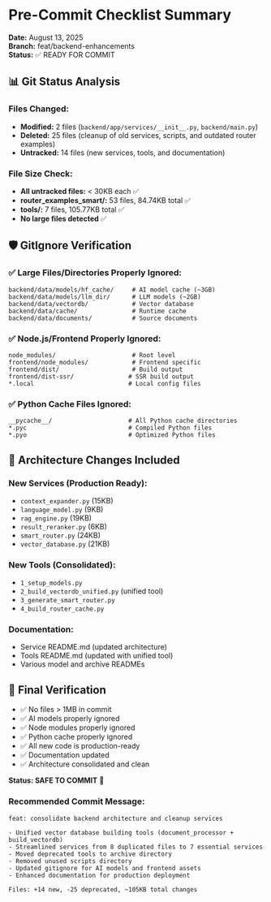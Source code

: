 # Pre-Commit Checklist Summary

**Date:** August 13, 2025  
**Branch:** feat/backend-enhancements  
**Status:** ✅ READY FOR COMMIT

## 📊 Git Status Analysis

### Files Changed:
- **Modified:** 2 files (`backend/app/services/__init__.py`, `backend/main.py`)
- **Deleted:** 25 files (cleanup of old services, scripts, and outdated router examples)
- **Untracked:** 14 files (new services, tools, and documentation)

### File Size Check:
- **All untracked files:** < 30KB each ✅
- **router_examples_smart/:** 53 files, 84.74KB total ✅
- **tools/:** 7 files, 105.77KB total ✅
- **No large files detected** ✅

## 🛡️ GitIgnore Verification

### ✅ **Large Files/Directories Properly Ignored:**
```
backend/data/models/hf_cache/     # AI model cache (~3GB)
backend/data/models/llm_dir/      # LLM models (~2GB)  
backend/data/vectordb/            # Vector database
backend/data/cache/               # Runtime cache
backend/data/documents/           # Source documents
```

### ✅ **Node.js/Frontend Properly Ignored:**
```
node_modules/                     # Root level
frontend/node_modules/            # Frontend specific
frontend/dist/                    # Build output
frontend/dist-ssr/               # SSR build output
*.local                          # Local config files
```

### ✅ **Python Cache Files Ignored:**
```
__pycache__/                     # All Python cache directories
*.pyc                            # Compiled Python files
*.pyo                            # Optimized Python files
```

## 📂 Architecture Changes Included

### New Services (Production Ready):
- `context_expander.py` (15KB)
- `language_model.py` (9KB) 
- `rag_engine.py` (19KB)
- `result_reranker.py` (6KB)
- `smart_router.py` (24KB)
- `vector_database.py` (21KB)

### New Tools (Consolidated):
- `1_setup_models.py` 
- `2_build_vectordb_unified.py` (unified tool)
- `3_generate_smart_router.py`
- `4_build_router_cache.py`

### Documentation:
- Service README.md (updated architecture)
- Tools README.md (updated with unified tool)
- Various model and archive READMEs

## 🚀 Final Verification

- ✅ No files > 1MB in commit
- ✅ AI models properly ignored 
- ✅ Node modules properly ignored
- ✅ Python cache properly ignored
- ✅ All new code is production-ready
- ✅ Documentation updated
- ✅ Architecture consolidated and clean

**Status: SAFE TO COMMIT** 🎉

### Recommended Commit Message:
```
feat: consolidate backend architecture and cleanup services

- Unified vector database building tools (document_processor + build_vectordb)
- Streamlined services from 8 duplicated files to 7 essential services  
- Moved deprecated tools to archive directory
- Removed unused scripts directory
- Updated gitignore for AI models and frontend assets
- Enhanced documentation for production deployment

Files: +14 new, -25 deprecated, ~105KB total changes
```
